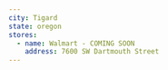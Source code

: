 ```yaml
---
city: Tigard
state: oregon
stores:
  - name: Walmart - COMING SOON
    address: 7600 SW Dartmouth Street
---
```

